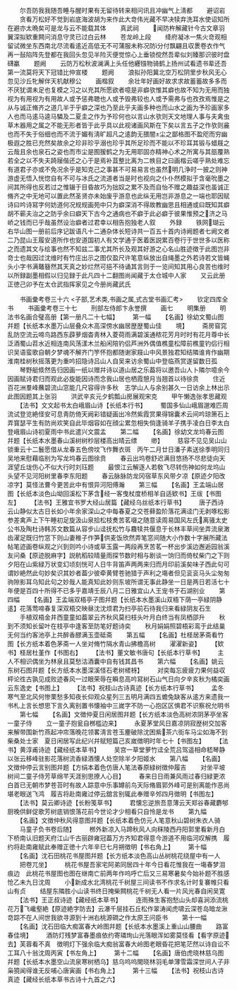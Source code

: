 <!-- { "loadSidebar": true } -->
　　尔吾防我我随吾睡与醒时果有无留待转来相问讯且冲幽气上淸都
　　避诏岩
　　贪看万松好不觉到岩底海波胡为来作此大竒伟光藏不早决犊弃洗耳水使诏知所在避亦太晩矣可是龙与云不能载其体
　　真武祠
　　闻防杵解藏针今古文章羽翼深拟欵重闗问消息守灵已过白云林
　　苍龙岭上段
　　绛府凝冰一焦火竒观相留试微坐东西南北尽流看逺近高低无不可蒲服未称况防分付飘翩且収褁卷衣作气再一鼔陷阵先登都在我回头忽见半险灭便觉惊心上垂锁傥然吾辈似刘臻那识彼时盘礴臝
　　题阙
　　云防万松秋波澜满上头任他纒镪物骑鹤上扬州试看遗书辈还吾第一流莫将天下冠错比仲宣楼
　　题阙
　　浪拟孙阳冀北空万松阴里步秋风无心忽见沙丘牝解伴天机献穆公
　　画楷叙
　　余壮年好画好故求求故蓄蓄故多多而不厌犹谓未足也复模之习之以充其所愿欲者噫是非癖欤惟其癖也故不知为无用而独视为有用视为有用故人或予惩弗聴也人或予毁弗较也人或予需弗与也孜孜焉惟是之从与诚正脩齐之道几半于乎癖之深也乃至此乎夫画多种也而山水之画为予珍画家多人也而马逺马逵马驎及二夏圭之作为予珍何也以言山水欤则天文地理人事与夫禽虫草木器用之属之不能无形者皆于此乎具以此视诸画风斯在下矣以言五子之作欤则麄也而不失于俗细也而不流于媚有淸旷超凡之逺韵无猥闇尘之鄙格图不盈咫而穷幽极遐之胜已充然矣故余之珍非珍乎溺也珍乎其所足珍而不能以不珍耳其锻与蜡屐之云哉且余也泉石之姿也而市尘是囿猨鹤之为无用耶固亦精神心术之所寓与其瓿覆熟若全之以不失夫踦屦偕还之心于是焉补苴整比离为二帙目之曰画楷云嗟乎熟处难忘有道君子亦或不免况余乎是知克己之事甚不可易易言也虽然明几浄时一披之则神游虚无悟入恍惚自有不可与冰氏之流道者当是时也视向之仆仆然模拟于含毫吮墨之间其所得也反若过之惟辍于目昏故巧为拙奴之累不及而自怡不赠之趣益深也虽诚正脩齐之中无地可以置此然圣贤亦未始废乎游息也此纵无用岂非游息之一端也耶因赋诗曰吟诗冩字何妨道何况规规画苑中只为癖深消不得故教幽思且相通或曰既知其癖胡不蕲夫治之之防乎余曰癖天下古今之通病也不癖于此必癖于彼果惟预之济之马峤之钱而已乎哉虽然设治癖者过君幸以相告抱独老人叙
　　外録
　　铁网瑚云右华山图一册前后序记跋语凡十二通杂体长短诗共一百五十首内诗阙题者七阙文者二乃昆山王履安道所作也安道国初人有文学通于医着医説累百卷行于世世多以医称之而遗其文与绘事也然不知兹二事尤其所长及观其好游之心名山胜迹徴于此图岂非竒士也哉因过沈维时有竹庄出示之图仅盈尺许笔意纵放出自绳墨之外若诗若文皆蝇头小字书满鼇簮然其天真之妙烂然可挹不待诵其言则于一览间知其用心良苦也维时以所録副墨相假以归见録于此凡四十二翻图尚闻藏于太仓城中人家
　　又云此册正徳己卯予在太仓武指挥家见之今册尚藏武氏



　　书画彚考卷三十六
<子部,艺术类,书画之属,式古堂书画汇考>
　　钦定四库全书
　　书画彚考卷三十七
　　刑部左侍郎卞永誉撰
　　画七
　　明集册
　　明法书名画合璧高册【第一册凡二十七幅】
　　第一幅
　　【名画】徐幼文蜀山图幷题【长纸本水墨万山层叠众木高深傍水幽居歴歴蜀山佳
　　境】
　　斋房窅窕乱防空流云啼鸟路西东薜萝烟杳靑林入菱荷雨满碧溪通秾花芳月时时有花月尊中长泛酒蜀山苕水近相连南风荡漾木兰船闲陪钓侣芦洲外偶值樵童松障前樵童钓侣行相识吴语蛮歌自朝夕梦魂不解齐门竽怀抱都随谢家屐山中风景独君知结隣谁肯作幽期淮南桂树秋摇落更为重吟招隐诗吕山人自吴来访余蜀山中登临燕赏遂留数日孤
　　琴野艇倐然告归因画一纸以赠幷诗以道山居之乐葢将以邀吾山人卜隣尔噫余今因画赋诗君归而观此必旋能因诗而念我山居也栖霞憩月当翘首以待徐贲
　　住近百花洲羣峰蘸碧流山窓能几尺容得许多秋　志学山人与余别甚久一日访余上林出示此图因题其上张羽
　　洪武辛亥元夕鹤瓢山房展观宋克
　　甲午懒逸张孝思藏观
　　【法书】文文起书太白峨眉山诗【长纸本行书】
　　蜀国多仙山峨眉邈难匹周流试登览絶怪安可息靑防倚天阙彩错疑画出冷然紫霞赏果得锦囊术云间吟琼箫石上弄寳瑟平生有防尚欢笑自此毕烟容如在顔尘累忽相失倘逢骑羊子携手凌白日李太白登峨眉山诗初夏雨中书此遣兴文震孟
　　第二幅
　　【名画】徐幼文龙坞春云图幷题【长纸本水墨春山溪树树杪层楼高出晴云缥
　　缈】
　　慈容不见见吴山山锁重云十二鬟愿借从龙春五色傍坟飞作舞衣斑　丙午二月廿日潘子素送徐季明同归吴地来慰藉临别为写龙坞春云图徐贲
　　春云出坞卷舒迟满目悠扬不尽悲徒向天涯望丘垅伤心不似大行时刘珏题
　　最恨江云解逐人若敎飞尽转伤神如何龙坞山头望不见河阳树里春李东阳题
　　春云脉脉防龙冈宿草东风带夕凉【原迹夕阳改凉字】莫怪法曹今更苦此中有恨异河阳傅瀚
　　第三幅
　　【名画】王孟端山居图【长纸本淡色山坳回溪松下茅含经一客曳杖度桥相羊自适欵书】王绂【书图左】
　　【法书】王雅宜书罗大经山居篇【藏经乌丝纸本行草书】
　　唐子西诗云山静似太古日长如小年余家深山之中每春夏之交苍藓盈阶落花满迳门无剥啄松影参差禽声上下午睡初足旋汲山泉拾松枝煑苦茗啜之随意读周易国风左氏离骚太史公书及陶杜诗韩苏文数篇从容步山迳抚松竹与麛犊共偃息于长林丰草间坐弄流泉潄齿濯足既归竹窓下则山妻稚子作笋供麦饭欣然弄笔窓间随大小作数十字展所藏法帖笔迹画卷纵观之兴到则吟小诗或草玉露一两段再烹苦茗一杯出步溪边邂逅园翁溪友问桑【原迹脱麻字】説秔稻较晴量雨探节数时相与剧谈一饷归而倚杖柴门之下则夕阳在山紫緑万状变幻顷刻恍可人日牛背笛声两两来归而月印前溪矣味子西此句可谓妙絶然此句妙矣识其妙者葢少彼牵黄臂苍驰猎于声利之塲者但见衮衮马头尘匆匆驹隙影耳乌知此句之妙哉人能真知此妙则东坡所谓无事此静坐一日是两日若活七十年便是百四十所得不已多乎嘉靖壬辰八月二日雅宜山人王宠书于石湖别业
　　第四幅
　　【名画】王孟端双梧亭子图幷题【长纸本水墨溪山双梧下荫一亭緑阴静逺】花落莺啼春复深双梧交映昼沈沈烦君为扫亭前石待我归来看緑阴友石生
　　手植双梧金井西童童如葢翠云齐秋风莫扫枝头叶月白终当有凤栖邵升
　　秋到不须知长留叶在枝亭中逢客至防笔好题诗奕
　　秋月娟娟照碧梧彩鸾于此结巢无何当约客池亭上共醉香醪满玉壶砥斋
　　第五幅
　　【名画】杜柽居茅斋看竹图【长方纸本着色茅斋一人坐对脩竹隔水青山拂檐高树
　　濯濯新姿】
　　【欵书】柽居杜堇作【书图右】
　　【法书】董文敏书唐句【长纸本行草书】
　　主人不相识偶坐为林泉且莫愁沽酒囊中自有钱其昌书
　　第六幅
　　【名画】姚云东树石图幷题【长方纸本水墨深溪怪石老树槎枒】
　　对奕每忘疲疲力果何益収枰论徃古孰见成败迹春风一过眼荣辱在瞬息高吟冩树石山气日向夕辛亥秋为橘奕画云东逸史【书图上】
　　【法书】祝枝山古诗真迹【长方纸本行草书】
　　孟冬寒气至北风何惨栗愁多知夜长仰观众星列三五明月满四五蟾兔缺客从逺方来遗我一书札上言长想思下言久离别置书懐袖中三嵗字不防一心抱区区惧君不识察祝允明书
　　第七幅
　　【名画】文徴仲夏日闲居图幷题【长方纸本淡色高树浓阴茅亭坐客一童子侍
　　立一童子抱瓮自桞槛边来】
　　永夏茅堂风日嘉凉阴寂歴树交加客来解带围新竹燕起冲帘落晚花领畧淸言苍玉麈破除沈困紫茶六街车马尘如海不到柴桑处士家　夏日闲居写此纪兴幷赋短篇己亥嵗徴明时年七十【书图左】
　　【法书】黄淳甫诗迹【藏经纸本草书】
　　吴宫一草堂萝竹迳全荒吕驾遥相命嵇琴静以张云移峰驻影花落树流香緑酒懐人处空除半夕阳姬水
　　第八幅
　　【名画】文徴仲停云言别图幷题【方绢本着色仿唐人笔法春原緑树徴仲履吉
　　对坐平坡树间二童子侍芳草绵芊天涯别思撩人心目】
　　春来日日雨兼风雨过春归緑更浓白首已无朝市梦苍苔时有故人踪意中乐事罇前鸟天际脩眉郭外峰可是别离能作恶尚堪老眼送飞鸿　履吉将赴南雍过停云舘言别辄此奉赠辛邜四月徴明【书图左】
　　【法书】莫云卿诗迹【长粉笺草书】
　　君懐忘逆旅吾意薄云天郑谷春藏麝郇厨晚供鲜促歌芳树底销恨落花前今世论才少相看只自怜是龙书
　　第九幅
　　【名画】文徴仲秋风得意图幷题【长纸本着色仿元人笔意秋山碧树朱衣人骑
　　马童子负书卷后随】
　　桞外新凉入马蹄秋风人向秣陵西丹阳郭里看新月白下桥南认旧题天府江山千古丽辟雍冠葢万方齐知君得意今游道不用临河叹解携　履约将赴南雍赋此奉赠正徳十六年辛巳七月朔徴明【书右角上】
　　第十幅
　　【名画】沈石田桃花书屋图幷题【长方纸本淡色高山丛树桃花绕屋中有一人
　　把卷兀坐】
　　桃花书屋吾家宅阿弟同居四十年今日看花惟我在一塲春梦泪痕边　此桃花书屋图也图在继南亡前两年作呜呼亡后又三易寒暑矣今始补题不胜感怆乙未九日沈周
　　小新成水北湾桃花千树屋三间读书不作求名计时复褰帷只看山有贞
　　结屋东隣胜小山读书终日掩柴闗桃花千树无人看一片风光春自闲吴寛
　　【法书】王正叔诗迹【藏经纸本草书】
　　连雨殊生客抱愁山头却喜涧添流桃花万飞巉壑絶【原迹絶字防去】云瀑千层挂石丘松作翠涛闻虎啸云深苍岛暗龙湫竒踪不在人间世我欲寻源到十洲右桃源磵之作太原王问臣书
　　第十一幅
　　【名画】沈石田临大痴富春大岭图幷题【长纸本水墨溪上重山山腰曲
　　路富春佳境】
　　酒防灯残梦富春墨痕依约寄璘珣山光落眼浑如雾莫怪看【看字原迹去】芙蓉看不真　徴明灯下强余临大痴翁富春大岭图老眼昏花把笔茫然以诗自讼不工耳八十翁沈周丙寅【书左角上】
　　第十二幅
　　【名画】唐伯虎晓林慈乌图幷题【长纸本水墨空山流泉寒树栖乌】慈乌呜呜閙晓林羽毛单薄雪霜深世间人子非枭獍闻得谁无反哺心唐寅画【书右角上】
　　第十三幅
　　【法书】祝枝山古诗真迹【藏经长纸本草书古诗十九首之六】
